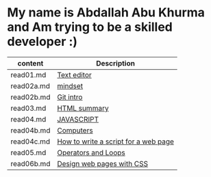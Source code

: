 # My name is Abdallah Abu Khurma and Am trying to be a skilled developer :)


| content      | Description      |
| -----------  | -----------      |
| read01.md    | [Text editor](https://abdallahabukhurma.github.io/Reading-Notes/read01) |
| read02a.md    | [mindset](https://abdallahabukhurma.github.io/Reading-Notes/read02a)          |
| read02b.md   | [Git intro](https://abdallahabukhurma.github.io/Reading-Notes/read02b)       |
|read03.md|[HTML summary](https://abdallahabukhurma.github.io/Reading-Notes/read03)|
| read04.md    | [JAVASCRIPT](https://abdallahabukhurma.github.io/Reading-Notes/read04) |
| read04b.md    | [Computers](https://abdallahabukhurma.github.io/Reading-Notes/read04b) |
| read04c.md    | [How to write a script for a web page](https://abdallahabukhurma.github.io/Reading-Notes/read04c) |
| read05.md    | [Operators and Loops](https://abdallahabukhurma.github.io/Reading-Notes/read05) |
| read06b.md    | [Design web pages with CSS](https://abdallahabukhurma.github.io/Reading-Notes/read06b) |
